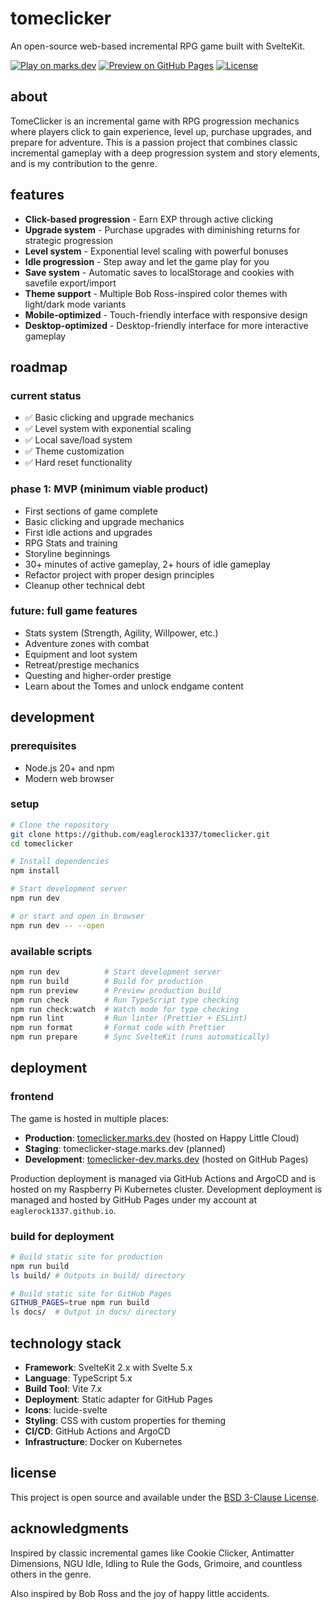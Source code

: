 # tomeclicker

An open-source web-based incremental RPG game built with SvelteKit.

[![Play on marks.dev](https://img.shields.io/badge/play-marks.dev-blue)](https://tomeclicker.marks.dev)
[![Preview on GitHub Pages](https://img.shields.io/badge/preview-github%20pages-blue)](https://tomeclicker-dev.marks.dev)
[![License](https://img.shields.io/badge/BSD%203-Clause-green)](LICENSE)

## about

TomeClicker is an incremental game with RPG progression mechanics where players click to gain experience, level up, purchase upgrades, and prepare for adventure. This is a passion project that combines classic incremental gameplay with a deep progression system and story elements, and is my contribution to the genre.

## features

- **Click-based progression** - Earn EXP through active clicking
- **Upgrade system** - Purchase upgrades with diminishing returns for strategic progression
- **Level system** - Exponential level scaling with powerful bonuses
- **Idle progression** - Step away and let the game play for you
- **Save system** - Automatic saves to localStorage and cookies with savefile export/import
- **Theme support** - Multiple Bob Ross-inspired color themes with light/dark mode variants
- **Mobile-optimized** - Touch-friendly interface with responsive design
- **Desktop-optimized** - Desktop-friendly interface for more interactive gameplay

## roadmap

### current status

- ✅ Basic clicking and upgrade mechanics
- ✅ Level system with exponential scaling
- ✅ Local save/load system
- ✅ Theme customization
- ✅ Hard reset functionality

### phase 1: MVP (minimum viable product)

- First sections of game complete
- Basic clicking and upgrade mechanics
- First idle actions and upgrades
- RPG Stats and training
- Storyline beginnings
- 30+ minutes of active gameplay, 2+ hours of idle gameplay
- Refactor project with proper design principles
- Cleanup other technical debt

### future: full game features

- Stats system (Strength, Agility, Willpower, etc.)
- Adventure zones with combat
- Equipment and loot system
- Retreat/prestige mechanics
- Questing and higher-order prestige
- Learn about the Tomes and unlock endgame content

## development

### prerequisites

- Node.js 20+ and npm
- Modern web browser

### setup

```bash
# Clone the repository
git clone https://github.com/eaglerock1337/tomeclicker.git
cd tomeclicker

# Install dependencies
npm install

# Start development server
npm run dev

# or start and open in browser
npm run dev -- --open
```

### available scripts

```bash
npm run dev          # Start development server
npm run build        # Build for production
npm run preview      # Preview production build
npm run check        # Run TypeScript type checking
npm run check:watch  # Watch mode for type checking
npm run lint         # Run linter (Prettier + ESLint)
npm run format       # Format code with Prettier
npm run prepare      # Sync SvelteKit (runs automatically)
```

## deployment

### frontend

The game is hosted in multiple places:

- **Production**: [tomeclicker.marks.dev](https://tomeclicker.marks.dev) (hosted on Happy Little Cloud)
- **Staging**: tomeclicker-stage.marks.dev (planned)
- **Development**: [tomeclicker-dev.marks.dev](https://tomeclicker-dev.marks.dev) (hosted on GitHub Pages)

Production deployment is managed via GitHub Actions and ArgoCD and is hosted on my Raspberry Pi Kubernetes cluster.
Development deployment is managed and hosted by GitHub Pages under my account at `eaglerock1337.github.io`.

### build for deployment

```bash
# Build static site for production
npm run build
ls build/ # Outputs in build/ directory

# Build static site for GitHub Pages
GITHUB_PAGES=true npm run build
ls docs/  # Output in docs/ directory
```

## technology stack

- **Framework**: SvelteKit 2.x with Svelte 5.x
- **Language**: TypeScript 5.x
- **Build Tool**: Vite 7.x
- **Deployment**: Static adapter for GitHub Pages
- **Icons**: lucide-svelte
- **Styling**: CSS with custom properties for theming
- **CI/CD**: GitHub Actions and ArgoCD
- **Infrastructure**: Docker on Kubernetes

## license

This project is open source and available under the [BSD 3-Clause License](LICENSE).

## acknowledgments

Inspired by classic incremental games like Cookie Clicker, Antimatter Dimensions, NGU Idle, Idling to Rule the Gods, Grimoire, and countless others in the genre.

Also inspired by Bob Ross and the joy of happy little accidents.
